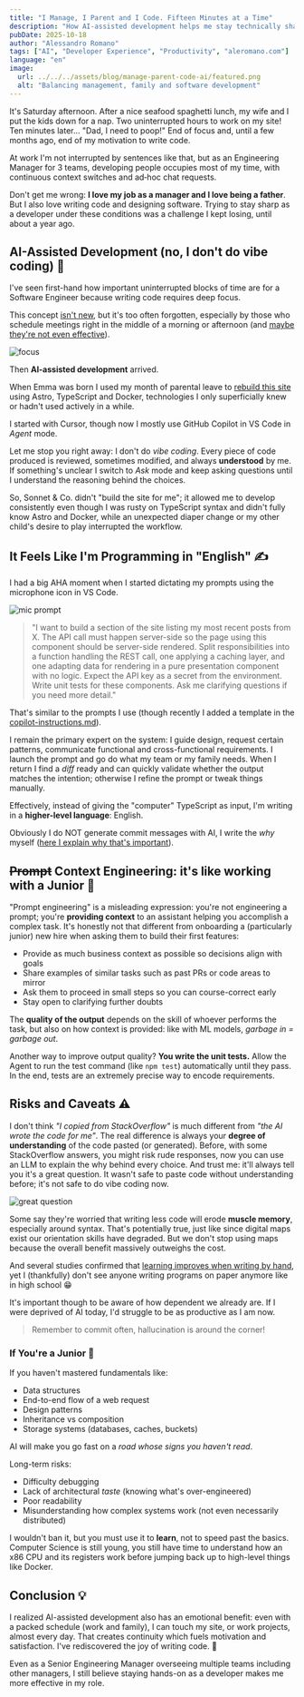 ```yaml
---
title: "I Manage, I Parent and I Code. Fifteen Minutes at a Time"
description: "How AI-assisted development helps me stay technically sharp at work and on my personal site despite constant context switching and limited uninterrupted time. Benefits and risks."
pubDate: 2025-10-18
author: "Alessandro Romano"
tags: ["AI", "Developer Experience", "Productivity", "aleromano.com"]
language: "en"
image:
  url: ../../../assets/blog/manage-parent-code-ai/featured.png
  alt: "Balancing management, family and software development"
---
```


It's Saturday afternoon. After a nice seafood spaghetti lunch, my wife and I put the kids down for a nap. Two uninterrupted hours to work on my site! Ten minutes later... "Dad, I need to poop!" End of focus and, until a few months ago, end of my motivation to write code.

At work I'm not interrupted by sentences like that, but as an Engineering Manager for 3 teams, developing people occupies most of my time, with continuous context switches and ad‑hoc chat requests.

Don't get me wrong: **I love my job as a manager and I love being a father**. But I also love writing code and designing software. Trying to stay sharp as a developer under these conditions was a challenge I kept losing, until about a year ago.

## AI-Assisted Development (no, I don't do vibe coding) 🤖

I've seen first-hand how important uninterrupted blocks of time are for a Software Engineer because writing code requires deep focus.

This concept [isn't new](https://www.paulgraham.com/makersschedule.html), but it's too often forgotten, especially by those who schedule meetings right in the middle of a morning or afternoon (and [maybe they're not even effective](/posts/effective-meetings-agenda)).

![focus](../../../assets/blog/manage-parent-code-ai/focus.webp)

Then **AI-assisted development** arrived.

When Emma was born I used my month of parental leave to [rebuild this site](/posts/about-this-site) using Astro, TypeScript and Docker, technologies I only superficially knew or hadn't used actively in a while.

I started with Cursor, though now I mostly use GitHub Copilot in VS Code in *Agent* mode.

Let me stop you right away: I don't do *vibe coding*. Every piece of code produced is reviewed, sometimes modified, and always **understood** by me. If something's unclear I switch to *Ask* mode and keep asking questions until I understand the reasoning behind the choices.

So, Sonnet & Co. didn't "build the site for me"; it allowed me to develop consistently even though I was rusty on TypeScript syntax and didn't fully know Astro and Docker, while an unexpected diaper change or my other child's desire to play interrupted the workflow.

## It Feels Like I'm Programming in "English" ✍️

I had a big AHA moment when I started dictating my prompts using the microphone icon in VS Code.

![mic prompt](../../../assets/blog/manage-parent-code-ai/mic.png)

> "I want to build a section of the site listing my most recent posts from X. The API call must happen server-side so the page using this component should be server-side rendered. Split responsibilities into a function handling the REST call, one applying a caching layer, and one adapting data for rendering in a pure presentation component with no logic. Expect the API key as a secret from the environment. Write unit tests for these components. Ask me clarifying questions if you need more detail."

That's similar to the prompts I use (though recently I added a template in the [copilot-instructions.md](https://github.com/aleromano92/aleromano.com/blob/main/.github/copilot-instructions.md)).

I remain the primary expert on the system: I guide design, request certain patterns, communicate functional and cross-functional requirements. I launch the prompt and go do what my team or my family needs. When I return I find a *diff* ready and can quickly validate whether the output matches the intention; otherwise I refine the prompt or tweak things manually.

Effectively, instead of giving the "computer" TypeScript as input, I'm writing in a **higher-level language**: English.

Obviously I do NOT generate commit messages with AI, I write the *why* myself ([here I explain why that's important](/posts/git-commits-why)).

## ~~Prompt~~ Context Engineering: it's like working with a Junior 🎯

"Prompt engineering" is a misleading expression: you're not engineering a prompt; you're **providing context** to an assistant helping you accomplish a complex task. It's honestly not that different from onboarding a (particularly junior) new hire when asking them to build their first features:

- Provide as much business context as possible so decisions align with goals
- Share examples of similar tasks such as past PRs or code areas to mirror
- Ask them to proceed in small steps so you can course-correct early
- Stay open to clarifying further doubts

The **quality of the output** depends on the skill of whoever performs the task, but also on how context is provided: like with ML models, *garbage in = garbage out*.

Another way to improve output quality? **You write the unit tests.** Allow the Agent to run the test command (like `npm test`) automatically until they pass. In the end, tests are an extremely precise way to encode requirements.

## Risks and Caveats ⚠️

I don't think _"I copied from StackOverflow"_ is much different from _"the AI wrote the code for me"_. The real difference is always your __degree of understanding__ of the code pasted (or generated).
Before, with some StackOverflow answers, you might risk rude responses, now you can use an LLM to explain the why behind every choice. And trust me: it'll always tell you it's a great question. It wasn't safe to paste code without understanding before; it's not safe to do vibe coding now.

![great question](../../../assets/blog/manage-parent-code-ai/great-question.png)

Some say they're worried that writing less code will erode **muscle memory**, especially around syntax. That's potentially true, just like since digital maps exist our orientation skills have degraded. But we don't stop using maps because the overall benefit massively outweighs the cost.

And several studies confirmed that [learning improves when writing by hand](https://pmc.ncbi.nlm.nih.gov/articles/PMC11943480/), yet I (thankfully) don't see anyone writing programs on paper anymore like in high school 😁

It's important though to be aware of how dependent we already are. If I were deprived of AI today, I'd struggle to be as productive as I am now.

> Remember to commit often, hallucination is around the corner!

### If You're a Junior 👶


If you haven't mastered fundamentals like:

- Data structures
- End-to-end flow of a web request
- Design patterns
- Inheritance vs composition
- Storage systems (databases, caches, buckets)

AI will make you go fast on a *road whose signs you haven't read*.

Long-term risks:

- Difficulty debugging
- Lack of architectural *taste* (knowing what's over-engineered)
- Poor readability
- Misunderstanding how complex systems work (not even necessarily distributed)

I wouldn't ban it, but you must use it to **learn**, not to speed past the basics. Computer Science is still young, you still have time to understand how an x86 CPU and its registers work before jumping back up to high-level things like Docker.

## Conclusion 💡

I realized AI-assisted development also has an emotional benefit: even with a packed schedule (work and family), I can touch my site, or work projects, almost every day. That creates continuity which fuels motivation and satisfaction. I've rediscovered the joy of writing code. 🤗

Even as a Senior Engineering Manager overseeing multiple teams including other managers, I still believe staying hands-on as a developer makes me more effective in my role.
